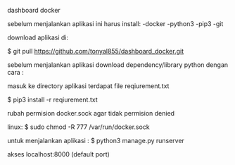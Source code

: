 dashboard docker

sebelum menjalankan aplikasi ini harus install:
-docker
-python3
-pip3
-git

download aplikasi di:

$ git pull https://github.com/tonyal855/dashboard_docker.git

sebelum menjalankan aplikasi download dependency/library python dengan cara :

masuk ke directory aplikasi
terdapat file reqiurement.txt

$ pip3 install -r reqiurement.txt


rubah permision docker.sock agar tidak permision denied

linux:
$ sudo chmod -R 777 /var/run/docker.sock



untuk menjalankan aplikasi :
$ python3 manage.py runserver


akses localhost:8000 (default port)